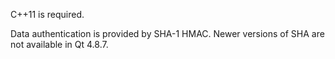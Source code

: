 C++11 is required.

Data authentication is provided by SHA-1 HMAC. Newer versions of SHA are not available in Qt 4.8.7.
